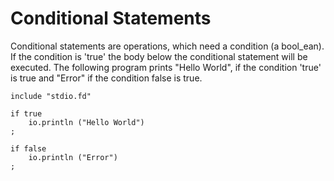# Conditional Statements

Conditional statements are operations, which need a condition (a bool\_ean).
If the condition is 'true' the body below the conditional statement will be
executed. The following program prints "Hello World", if the condition 'true'
is true and "Error" if the condition false is true.

```
include "stdio.fd"

if true
	io.println ("Hello World")
;

if false
	io.println ("Error")
;
```
